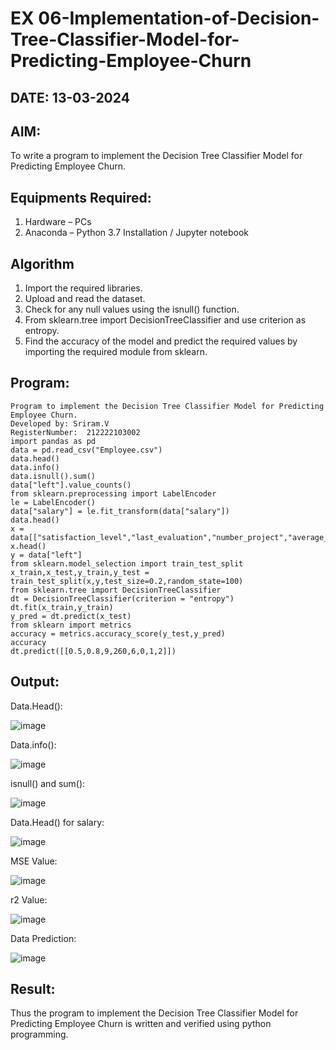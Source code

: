 # EX 06-Implementation-of-Decision-Tree-Classifier-Model-for-Predicting-Employee-Churn
## DATE: 13-03-2024
## AIM:
To write a program to implement the Decision Tree Classifier Model for Predicting Employee Churn.

## Equipments Required:
1. Hardware – PCs
2. Anaconda – Python 3.7 Installation / Jupyter notebook

## Algorithm
1. Import the required libraries.
2. Upload and read the dataset.
3. Check for any null values using the isnull() function.
4. From sklearn.tree import DecisionTreeClassifier and use criterion as entropy.
5. Find the accuracy of the model and predict the required values by importing the required module from sklearn.

## Program:
```
Program to implement the Decision Tree Classifier Model for Predicting Employee Churn.
Developed by: Sriram.V
RegisterNumber:  212222103002
import pandas as pd
data = pd.read_csv("Employee.csv")
data.head()
data.info()
data.isnull().sum()
data["left"].value_counts()
from sklearn.preprocessing import LabelEncoder
le = LabelEncoder()
data["salary"] = le.fit_transform(data["salary"])
data.head()
x = data[["satisfaction_level","last_evaluation","number_project","average_montly_hours","time_spend_company","Work_accident","promotion_last_5years","salary"]]
x.head()
y = data["left"]
from sklearn.model_selection import train_test_split
x_train,x_test,y_train,y_test = train_test_split(x,y,test_size=0.2,random_state=100)
from sklearn.tree import DecisionTreeClassifier
dt = DecisionTreeClassifier(criterion = "entropy")
dt.fit(x_train,y_train)
y_pred = dt.predict(x_test)
from sklearn import metrics
accuracy = metrics.accuracy_score(y_test,y_pred)
accuracy
dt.predict([[0.5,0.8,9,260,6,0,1,2]])
```

## Output:
Data.Head():

![image](https://github.com/Darkwebnew/Implementation-of-Decision-Tree-Classifier-Model-for-Predicting-Employee-Churn/assets/143114486/0bd095a7-4fbb-478a-9f96-26c38fbbf0da)

Data.info():

![image](https://github.com/Darkwebnew/Implementation-of-Decision-Tree-Classifier-Model-for-Predicting-Employee-Churn/assets/143114486/4487cbaf-c2c6-4ec8-91c2-b019e0e58588)

isnull() and sum():

![image](https://github.com/Darkwebnew/Implementation-of-Decision-Tree-Classifier-Model-for-Predicting-Employee-Churn/assets/143114486/3ffc0e5d-bc8d-48be-950c-a6568170218f)

Data.Head() for salary:

![image](https://github.com/Darkwebnew/Implementation-of-Decision-Tree-Classifier-Model-for-Predicting-Employee-Churn/assets/143114486/9213e19a-ca76-40ad-96db-a7368ff75905)

MSE Value:

![image](https://github.com/Darkwebnew/Implementation-of-Decision-Tree-Classifier-Model-for-Predicting-Employee-Churn/assets/143114486/35722d96-c8f8-4f3d-870d-d4c16e936009)

r2 Value:

![image](https://github.com/Darkwebnew/Implementation-of-Decision-Tree-Classifier-Model-for-Predicting-Employee-Churn/assets/143114486/006d6452-35f8-440d-b6f6-3635953fe397)

Data Prediction:

![image](https://github.com/Darkwebnew/Implementation-of-Decision-Tree-Classifier-Model-for-Predicting-Employee-Churn/assets/143114486/1d21b78c-ad90-4a9b-9375-e34a6c62c86a)

## Result:
Thus the program to implement the  Decision Tree Classifier Model for Predicting Employee Churn is written and verified using python programming.
